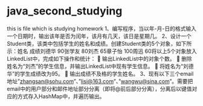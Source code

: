 # java_second_studying
this is file which is studying homework
1、编写程序，当以年-月-日的格式输入一个日期时，输出该年是否为闰年，该月有几天，该日是星期几。
2、设计一个Student类，该类中包括学生的姓名和成绩。创建Student类的5个对象，如下所示：姓名	成绩刘德华	90张学友	80刘杰	65章子怡	100周迅	60将以上5个对象放入LinkedList中，完成如下操作和统计：
	输出LinkedList中的对象个数。
	删除姓名为“刘杰”的学生信息，并输出LinkedList中现有学生信息。
	将姓名为“刘德华”的学生成绩改为95。
	输出成绩不及格的学生姓名。
3、现有以下三个email地址”zhangsan@sohu.com”、”lisi@163.com”、”wangwu@sina.com”。需要把email中的用户部分和邮件地址部分分离（即将@前后部分分离），分离后以键值对应的方式存入HashMap中，并遍历输出。
